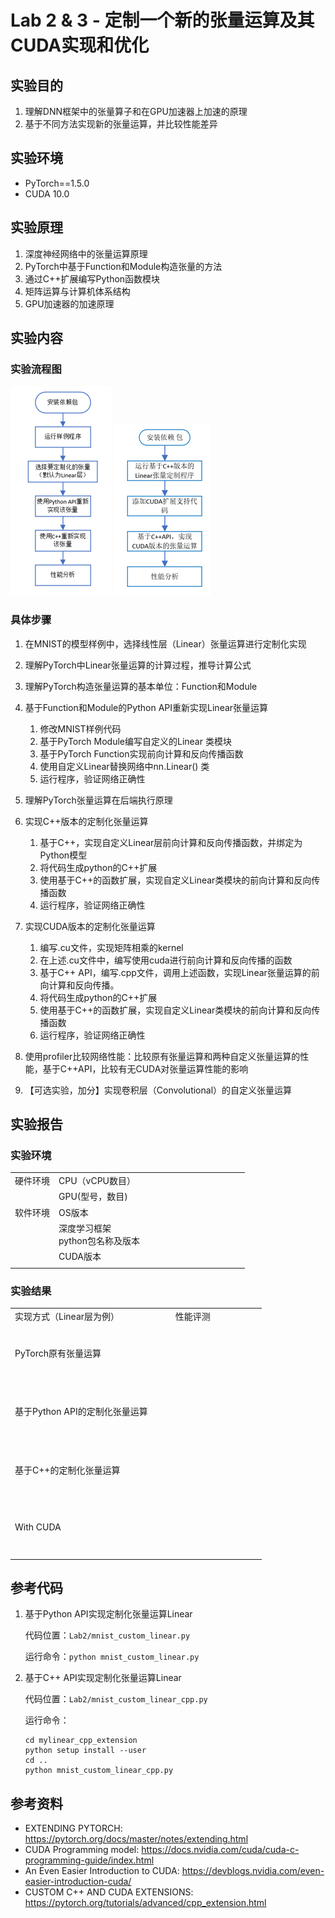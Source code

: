 # Lab 2 & 3 - 定制一个新的张量运算及其CUDA实现和优化

## 实验目的

1.	理解DNN框架中的张量算子和在GPU加速器上加速的原理
2.	基于不同方法实现新的张量运算，并比较性能差异

## 实验环境

* PyTorch==1.5.0
* CUDA 10.0

## 实验原理

1. 深度神经网络中的张量运算原理
2. PyTorch中基于Function和Module构造张量的方法
3. 通过C++扩展编写Python函数模块
4. 矩阵运算与计算机体系结构
5. GPU加速器的加速原理

## 实验内容

### 实验流程图

![](/imgs/Lab2-flow.png "Lab2 flow chat")
![](/imgs/Lab3-flow.png "Lab3 flow chat")

### 具体步骤

1.	在MNIST的模型样例中，选择线性层（Linear）张量运算进行定制化实现

2.	理解PyTorch中Linear张量运算的计算过程，推导计算公式

3.	理解PyTorch构造张量运算的基本单位：Function和Module

4.	基于Function和Module的Python API重新实现Linear张量运算

    1. 修改MNIST样例代码
    2. 基于PyTorch  Module编写自定义的Linear 类模块
    3. 基于PyTorch Function实现前向计算和反向传播函数
    4. 使用自定义Linear替换网络中nn.Linear() 类
    5. 运行程序，验证网络正确性
   
5.	理解PyTorch张量运算在后端执行原理

6.	实现C++版本的定制化张量运算

    1. 基于C++，实现自定义Linear层前向计算和反向传播函数，并绑定为Python模型
    2. 将代码生成python的C++扩展
    3. 使用基于C++的函数扩展，实现自定义Linear类模块的前向计算和反向传播函数
    4. 运行程序，验证网络正确性

7.	实现CUDA版本的定制化张量运算

    1. 编写.cu文件，实现矩阵相乘的kernel
    2. 在上述.cu文件中，编写使用cuda进行前向计算和反向传播的函数
    3. 基于C++ API，编写.cpp文件，调用上述函数，实现Linear张量运算的前向计算和反向传播。
    4. 将代码生成python的C++扩展
    5. 使用基于C++的函数扩展，实现自定义Linear类模块的前向计算和反向传播函数
    6. 运行程序，验证网络正确性

8.	使用profiler比较网络性能：比较原有张量运算和两种自定义张量运算的性能，基于C++API，比较有无CUDA对张量运算性能的影响

9.	【可选实验，加分】实现卷积层（Convolutional）的自定义张量运算


## 实验报告

### 实验环境

||||
|--------|--------------|--------------------------|
|硬件环境|CPU（vCPU数目）|&nbsp; &nbsp; &nbsp; &nbsp; &nbsp; &nbsp; &nbsp; &nbsp; &nbsp; &nbsp; &nbsp; &nbsp; &nbsp; &nbsp; &nbsp; &nbsp; &nbsp; &nbsp; &nbsp; &nbsp; |
||GPU(型号，数目)||
|软件环境|OS版本||
||深度学习框架<br>python包名称及版本||
||CUDA版本||
||||

### 实验结果

|||
|---------------|---------------------------|
| 实现方式（Linear层为例）| &nbsp; &nbsp; &nbsp; &nbsp; 性能评测 |
|<br/> <br/>PyTorch原有张量运算<br/> <br/>&nbsp;|&nbsp; &nbsp; &nbsp; &nbsp; &nbsp; &nbsp; &nbsp; &nbsp; &nbsp; &nbsp; &nbsp; &nbsp; &nbsp; &nbsp; &nbsp; &nbsp; &nbsp; &nbsp; &nbsp; &nbsp; &nbsp; &nbsp; |
|<br/> <br/>基于Python API的定制化张量运算<br/> <br/>&nbsp;||
|<br/> <br/>基于C++的定制化张量运算<br/> <br/>&nbsp;||
|<br/> <br/>With CUDA<br/> <br/>&nbsp;||
||||

## 参考代码

1.	基于Python API实现定制化张量运算Linear

    代码位置：`Lab2/mnist_custom_linear.py`

    运行命令：`python mnist_custom_linear.py`

2.	基于C++ API实现定制化张量运算Linear

    代码位置：`Lab2/mnist_custom_linear_cpp.py`

    运行命令：
    ```
    cd mylinear_cpp_extension
    python setup install --user
    cd ..
    python mnist_custom_linear_cpp.py
    ```

## 参考资料

* EXTENDING PYTORCH: https://pytorch.org/docs/master/notes/extending.html
* CUDA Programming model: https://docs.nvidia.com/cuda/cuda-c-programming-guide/index.html 
* An Even Easier Introduction to CUDA: https://devblogs.nvidia.com/even-easier-introduction-cuda/ 
* CUSTOM C++ AND CUDA EXTENSIONS: https://pytorch.org/tutorials/advanced/cpp_extension.html
